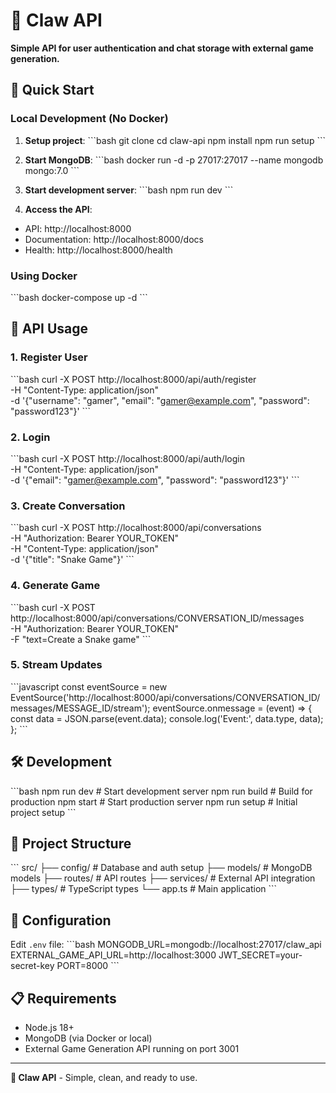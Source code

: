 # 🦅 Claw API

**Simple API for user authentication and chat storage with external game generation.**

## 🚀 Quick Start

### Local Development (No Docker)

1. **Setup project**:
\`\`\`bash
git clone <repository>
cd claw-api
npm install
npm run setup
\`\`\`

2. **Start MongoDB**:
\`\`\`bash
docker run -d -p 27017:27017 --name mongodb mongo:7.0
\`\`\`

3. **Start development server**:
\`\`\`bash
npm run dev
\`\`\`

4. **Access the API**:
- API: http://localhost:8000
- Documentation: http://localhost:8000/docs
- Health: http://localhost:8000/health

### Using Docker

\`\`\`bash
docker-compose up -d
\`\`\`

## 📡 API Usage

### 1. Register User
\`\`\`bash
curl -X POST http://localhost:8000/api/auth/register \
  -H "Content-Type: application/json" \
  -d '{"username": "gamer", "email": "gamer@example.com", "password": "password123"}'
\`\`\`

### 2. Login
\`\`\`bash
curl -X POST http://localhost:8000/api/auth/login \
  -H "Content-Type: application/json" \
  -d '{"email": "gamer@example.com", "password": "password123"}'
\`\`\`

### 3. Create Conversation
\`\`\`bash
curl -X POST http://localhost:8000/api/conversations \
  -H "Authorization: Bearer YOUR_TOKEN" \
  -H "Content-Type: application/json" \
  -d '{"title": "Snake Game"}'
\`\`\`

### 4. Generate Game
\`\`\`bash
curl -X POST http://localhost:8000/api/conversations/CONVERSATION_ID/messages \
  -H "Authorization: Bearer YOUR_TOKEN" \
  -F "text=Create a Snake game"
\`\`\`

### 5. Stream Updates
\`\`\`javascript
const eventSource = new EventSource('http://localhost:8000/api/conversations/CONVERSATION_ID/messages/MESSAGE_ID/stream');
eventSource.onmessage = (event) => {
  const data = JSON.parse(event.data);
  console.log('Event:', data.type, data);
};
\`\`\`

## 🛠️ Development

\`\`\`bash
npm run dev      # Start development server
npm run build    # Build for production
npm start        # Start production server
npm run setup    # Initial project setup
\`\`\`

## 📁 Project Structure

\`\`\`
src/
├── config/          # Database and auth setup
├── models/          # MongoDB models
├── routes/          # API routes
├── services/        # External API integration
├── types/           # TypeScript types
└── app.ts           # Main application
\`\`\`

## 🔧 Configuration

Edit `.env` file:
\`\`\`bash
MONGODB_URL=mongodb://localhost:27017/claw_api
EXTERNAL_GAME_API_URL=http://localhost:3000
JWT_SECRET=your-secret-key
PORT=8000
\`\`\`

## 📋 Requirements

- Node.js 18+
- MongoDB (via Docker or local)
- External Game Generation API running on port 3001

---

**🦅 Claw API** - Simple, clean, and ready to use.
